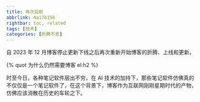 ```yaml
---
title: 再次启航
abbrlink: 4a17b156
rightbar: toc, related
tags: [技术]
categories: [折腾不息]
---
```


自 2023 年 12 月博客停止更新下线之后再次重新开始博客的折腾、上线和更新。

<!-- more -->

{% quot 为什么仍然需要博客 el:h2 %}

时至今日，各种笔记软件层出不穷，在 AI 技术的加持下，那些笔记软件仿佛真的不仅仅是一个笔记软件了，在这个背景下，博客作为互联网刚刚星期时代的产物，仿佛应该消散在历史的车轮之下。